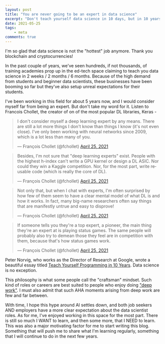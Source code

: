 ```yaml
---
layout: post
title: "You are never going to be an expert in data science"
excerpt: "Don't teach yourself data science in 10 days, but in 10 years"
date: 2021-05-25
tags:
    - meta
comments: true
---
```



I'm so glad that data science is not the "hottest" job anymore. 
Thank you blockchain and cryptocurrencies!

In the past couple of years, we've seen hundreds, if not thousands, of training academies prop up in the ed-tech space claiming to teach you data science in 2 weeks / 2 months / 6 months. Because of the high demand from students and beginner data scientists, these businesses have been booming so far but they've also setup unreal expectations for their students. 

I've been working in this field for about 5 years now, and I would consider myself far from being an expert. But don't take my word for it. Listen to Francois Chollet, the creator of on of the most popular DL libraries, Keras - 

<blockquote class="twitter-tweet"><p lang="en" dir="ltr">I don&#39;t consider myself a deep learning expert by any means. There are still a lot more things I don&#39;t know than things I know (it&#39;s not even close). I&#39;ve only been working with neural networks since 2009, which is a lot less than many of you.</p>&mdash; François Chollet (@fchollet) <a href="https://twitter.com/fchollet/status/1386369978220253190?ref_src=twsrc%5Etfw">April 25, 2021</a></blockquote> <script async src="https://platform.twitter.com/widgets.js" charset="utf-8"></script> 

<blockquote class="twitter-tweet"><p lang="en" dir="ltr">Besides, I&#39;m not sure that &quot;deep learning experts&quot; exist. People with the highest h-index can&#39;t write a GPU kernel or design a DL ASIC. Nor could they win a Kaggle competition. Nor, for the most part, write reusable code (which is really the core of DL).</p>&mdash; François Chollet (@fchollet) <a href="https://twitter.com/fchollet/status/1386370113809522690?ref_src=twsrc%5Etfw">April 25, 2021</a></blockquote> <script async src="https://platform.twitter.com/widgets.js" charset="utf-8"></script> 


<blockquote class="twitter-tweet"><p lang="en" dir="ltr">Not only that, but when I chat with experts, I&#39;m often surprised by how few of them seem to have a clear mental model of what DL is and how it works. In fact, many big-name researchers often say things that are manifestly untrue and easy to disprove!</p>&mdash; François Chollet (@fchollet) <a href="https://twitter.com/fchollet/status/1386370359016890370?ref_src=twsrc%5Etfw">April 25, 2021</a></blockquote> <script async src="https://platform.twitter.com/widgets.js" charset="utf-8"></script> 

<blockquote class="twitter-tweet"><p lang="en" dir="ltr">If someone tells you they&#39;re a top expert, a pioneer, the main thing they&#39;re an expert at is playing status games. The same people will probably also try to demean those they feel are in competition with them, because that&#39;s how status games work.</p>&mdash; François Chollet (@fchollet) <a href="https://twitter.com/fchollet/status/1386371194870398976?ref_src=twsrc%5Etfw">April 25, 2021</a></blockquote> <script async src="https://platform.twitter.com/widgets.js" charset="utf-8"></script> 


Peter Norvig, who works as the Director of Research at Google, wrote a beautiful essay titled [Teach Yourself Programming in 10 Years](https://norvig.com/21-days.html). Data science is no exception. 

This philosophy is what some people call the "craftsman" mindset. Such kind of roles or careers are best suited to people who enjoy doing ["deep work"](https://www.amazon.com/Deep-Work-Focused-Success-Distracted/dp/1455586692). I must also admit that such AHA moments arising from deep work are few and far between.

With time, I hope this hype around AI settles down, and both job seekers AND employers have a more clear expectation about the data scientist roles. As for me, I've enjoyed working in this space for the most part. There is still so much I WANT to learn, and then some more, that I NEED to learn. This was also a major motivating factor for me to start writing this blog. Something that will push me to share what I'm learning regularly, something that I will continue to do in the next few years.
